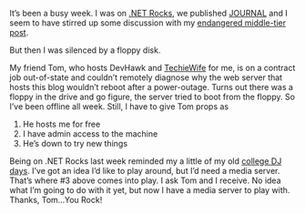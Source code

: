 It’s been a busy week. I was on [.NET
Rocks](http://www.franklins.net/fnetdotnetrocks/dotnetrocks.aspx?showid=61),
we published [JOURNAL](http://msdn.microsoft.com/architecture/journal)
and I seem to have stirred up some discussion with my [endangered
middle-tier
post](http://devhawk.net/PermaLink.aspx?guid=950774a9-b33b-4a46-bb2b-a481cf946251).

But then I was silenced by a floppy disk.

My friend Tom, who hosts DevHawk and
[TechieWife](http://techiewife.com) for me, is on a contract job
out-of-state and couldn’t remotely diagnose why the web server that
hosts this blog wouldn’t reboot after a power-outage. Turns out there
was a floppy in the drive and go figure, the server tried to boot from
the floppy. So I’ve been offline all week. Still, I have to give Tom
props as

1.  He hosts me for free
2.  I have admin access to the machine
3.  He’s down to try new things

Being on .NET Rocks last week reminded my a little of my old [college DJ
days](http://devhawk.net/PermaLink.aspx?guid=a902cf28-c4c3-4ed1-9c8a-ee71eaa760db).
I’ve got an idea I’d like to play around, but I’d need a media server.
That’s where \#3 above comes into play. I ask Tom and I receive. No idea
what I’m going to do with it yet, but now I have a media server to play
with. Thanks, Tom…You Rock!

